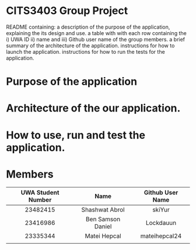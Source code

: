 # CITS3403 Group Project

README containing:
a description of the purpose of the application, explaining the its design and use.
a table with with each row containing the i) UWA ID ii) name and iii) Github user name of the group members.
a brief summary of the architecture of the application.
instructions for how to launch the application.
instructions for how to run the tests for the application.

# Purpose of the application
# Architecture of the our application.
# How to use, run and test the application. 


# Members 

| UWA Student Number | Name | Github User Name |
| :---:               |     :---:      |     :---:     |
| 23482415           | Shashwat Abrol    | skiYur      |
| 23416986           | Ben Samson Daniel | Lockdauun |
| 23335344           | Matei Hepcal      |       mateihepcal24        |
|                    |                |               |
